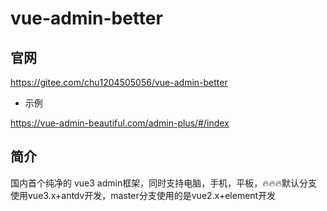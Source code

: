 # vue-admin-better

## 官网

https://gitee.com/chu1204505056/vue-admin-better

- 示例

https://vue-admin-beautiful.com/admin-plus/#/index

## 简介

国内首个纯净的 vue3 admin框架，同时支持电脑，手机，平板，🔥🔥🔥默认分支使用vue3.x+antdv开发，master分支使用的是vue2.x+element开发